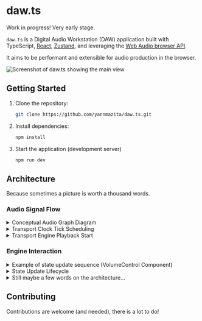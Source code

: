 # daw.ts

Work in progress! Very early stage.

`daw.ts` is a Digital Audio Workstation (DAW) application built with TypeScript, [React](https://react.dev/), [Zustand](https://github.com/pmndrs/zustand), and leveraging the [Web Audio browser API](https://developer.mozilla.org/en-US/docs/Web/API/Web_Audio_API).

It aims to be performant and extensible for audio production in the browser.

![Screenshot of daw.ts showing the main view](https://github.com/user-attachments/assets/50e4a17d-70db-4112-aa6c-2d3f31275bf2)

## Getting Started

1.  Clone the repository:

    ```bash
    git clone https://github.com/yannmazita/daw.ts.git
    ```

2.  Install dependencies:

    ```bash
    npm install
    ```

3.  Start the application (development server)

    ```bash
    npm run dev
    ```

## Architecture

Because sometimes a picture is worth a thousand words.

### Audio Signal Flow

<details>
    <summary>
    Conceptual Audio Graph Diagram
    </summary>

```mermaid
graph LR
    subgraph MasterTrack
        MT_Input(Master Input) --> MT_Pan(Pan)
        MT_Pan --> MT_Gain(Gain)
        MT_Gain --> MT_Output(Destination)
    end

    subgraph Track["Track (MIDI/Audio)"]
        Track_Input(Track Input) --> BypassCheck{SoundChain Active?}
        BypassCheck -- Yes --> SC_Input
        BypassCheck -- No --> Track_Pan(Pan)
        SC_Output --> Track_Pan
        Track_Pan --> Track_Output(Track Output)
    end

    subgraph SoundChain
        SC_Input(SoundChain Input) --> Chain1_Input
        subgraph Chain1["Chain 1"]
            Chain1_Input(Input) --> Chain1_Instrument["Instrument (SamplerEngine)"]
            Chain1_Instrument --> Chain1_Effects{Effects}
            Chain1_Effects --> Chain1_Pan(Pan)
            Chain1_Pan --> Chain1_Output(Output)
        end
        Chain1_Output --> Chain2_Input

        subgraph Chain2["Chain 2"]
            Chain2_Input(Input) --> Chain2_Instrument["Instrument (SamplerEngine)"]
            Chain2_Instrument --> Chain2_Effects{Effects}
            Chain2_Effects --> Chain2_Pan(Pan)
            Chain2_Pan --> Chain2_Output(Output)
        end
        Chain2_Output --> ChainN_Input

        subgraph ChainN["Chain n"]
            ChainN_Input(Input) --> ChainN_Instrument["Instrument (SamplerEngine)"]
            ChainN_Instrument --> ChainN_Effects{Effects}
            ChainN_Effects --> ChainN_Pan(Pan)
            ChainN_Pan --> ChainN_Output(Output)
        end
        ChainN_Output --> SC_Output(SoundChain Output)
    end

    subgraph ReturnTrack
        RT_Input(Return Input) --> RT_Pan(Pan)
        RT_Pan --> RT_Output(Return Output)
    end

    subgraph Send
        Send_Output(Send Output)
    end

    %% Main Mix Routing
    Track_Output --> MT_Input
    RT_Output --> MT_Input
    Send_Output --> RT_Input

    style MasterTrack fill:#f9f,stroke:#333,stroke-width:2px
    style Track fill:#ccf,stroke:#333,stroke-width:2px
    style SoundChain fill:#cff,stroke:#333,stroke-width:2px
    style Chain1 fill:#cfc,stroke:#333,stroke-width:2px
    style Chain2 fill:#cfc,stroke:#333,stroke-width:2px
    style ChainN fill:#cfc,stroke:#333,stroke-width:2px
    style ReturnTrack fill:#ffc,stroke:#333,stroke-width:2px
    style Send fill:#fcc,stroke:#333,stroke-width:2px
```

</details>

<details>
    <summary>
    Transport Clock Tick Scheduling
    </summary>

```mermaid
sequenceDiagram
    participant TransportClock
    participant AudioContext
    participant AudioBufferSourceNode

    TransportClock->>TransportClock: start(position)
    activate TransportClock
    TransportClock->TransportClock: isRunning = true
    TransportClock->TransportClock: _position = position
    TransportClock->TransportClock: startTime = AudioContext.currentTime - _position
    TransportClock->TransportClock: scheduleTick()

    TransportClock->>TransportClock: scheduleTick()
    activate TransportClock
    TransportClock->TransportClock: stop existing clockSource (if any)
    TransportClock->AudioBufferSourceNode: createBufferSource()
    AudioBufferSourceNode-->>TransportClock: clockSource
    TransportClock->AudioBufferSourceNode: setBuffer (1 sample buffer)
    TransportClock->AudioBufferSourceNode: connect (AudioContext.destination)
    TransportClock->TransportClock: secondsPerBeat = 60 / _tempo
    TransportClock->TransportClock: nextTickTime = AudioContext.currentTime + secondsPerBeat
    TransportClock->AudioBufferSourceNode: start(nextTickTime, 0, secondsPerBeat)
    TransportClock->AudioBufferSourceNode: onended = tick()
    deactivate TransportClock

    AudioBufferSourceNode-->>TransportClock: onended (playback finished)
    TransportClock->>TransportClock: tick()
    activate TransportClock
    TransportClock->TransportClock: tickCallback()  (e.g., update position)
    TransportClock->TransportClock: scheduleTick()
    deactivate TransportClock
    loop Schedule Tick and Tick execution
        AudioBufferSourceNode-->>TransportClock: onended (playback finished)
        TransportClock->>TransportClock: tick()
        activate TransportClock
        TransportClock->TransportClock: tickCallback()
        TransportClock->TransportClock: scheduleTick()
        deactivate TransportClock
    end

    TransportClock->>TransportClock: stop()
    activate TransportClock
    TransportClock->TransportClock: isRunning = false
    TransportClock->AudioBufferSourceNode: stop()
    TransportClock->AudioBufferSourceNode: disconnect()
    TransportClock->TransportClock: clockSource = null
    TransportClock->TransportClock: nextTickTime = null
    deactivate TransportClock
    deactivate TransportClock
```

</details>

<details>
    <summary>
    Transport Engine Playback Start
    </summary>

```mermaid
sequenceDiagram
    participant TransportEngineImpl
    participant TransportClock
    participant AudioContext
    participant useEngineStore (Zustand)

    TransportEngineImpl->>TransportEngineImpl: play(state, time?)
    activate TransportEngineImpl
    TransportEngineImpl->TransportEngineImpl: checkDisposed()
    TransportEngineImpl->AudioContext: getAudioContext().state
    AudioContext-->>TransportEngineImpl: "suspended"
    alt AudioContext State is "suspended"
        TransportEngineImpl->AudioContext: getAudioContext().resume()
        AudioContext-->>TransportEngineImpl: Promise (resolves when resumed)
        TransportEngineImpl->TransportClock: start(time or currentPosition)
    else AudioContext State is "running" or "initialized"
        TransportEngineImpl->TransportClock: start(time or currentPosition)
    end
    TransportEngineImpl->useEngineStore (Zustand): setState({ isPlaying: true })
    useEngineStore (Zustand)-->>TransportEngineImpl: Updated State
    TransportEngineImpl-->>TransportEngineImpl: Promise (resolves with updated state)
    deactivate TransportEngineImpl
```

</details>

### Engine Interaction

<details>
    <summary>
    Example of state update sequence (VolumeControl Component)
    </summary>

```mermaid
sequenceDiagram
    participant VolumeControl Component
    participant useTrack Hook
    participant MixParameterService
    participant MixEngineImpl
    participant useEngineStore (Zustand)

    VolumeControl Component->>useTrack Hook: setVolume(newValue)  (from Knob onChange or Input change)
    activate useTrack Hook
    useTrack Hook->>MixParameterService: setTrackVolume(trackId, newValue)
    activate MixParameterService
    MixParameterService->MixEngineImpl: parameterService.setTrackVolume(state, trackId, newValue)
    activate MixEngineImpl
    MixEngineImpl->useEngineStore (Zustand): getState()  (get current MixState)
    useEngineStore (Zustand)-->>MixEngineImpl: current MixState
    MixEngineImpl->MixParameterService: setTrackVolume(...) (logic to update volume in MixState)
    MixEngineImpl->useEngineStore (Zustand): setState(updatedMixState)
    useEngineStore (Zustand)-->>MixEngineImpl: Updated State
    MixEngineImpl-->>MixParameterService: updated MixState
    deactivate MixEngineImpl
    MixParameterService-->>useTrack Hook: updated MixState
    deactivate MixParameterService
    useTrack Hook-->>VolumeControl Component: (re-render with updated volume from Zustand)
    deactivate useTrack Hook
```

</details>

<details>
    <summary>
    State Update Lifecycle
    </summary>

The intended lifecycle, more often than not validation and rollback are not (yet) implemented.

```mermaid
stateDiagram-v2
    [*] --> InitialState
    InitialState --> UpdateRequested: Action Triggered
    UpdateRequested --> ValidationCheck: Check Update
    ValidationCheck --> AudioNodeUpdate: Valid
    ValidationCheck --> ErrorState: Invalid
    AudioNodeUpdate --> StateUpdate: Success
    AudioNodeUpdate --> ErrorState: Failure
    StateUpdate --> [*]
    ErrorState --> InitialState: Attempt Rollback
```

</details>

<details>
    <summary>
    Still maybe a few words on the architecture...
    </summary>

The application logic is made of engines with dedicated services that allow the application to grow with new features. The engines read a state object then return an updated state object, the service layer finally commits the changes meaning only one update is necessary. This is done immutably, the only side effects are runtime related.

Currently there are 7 engines.

### Composition Engine

This engine is the orchestrator for all other engines, it is the sole interface for the UI and has dedicated services for each engine.

### Track Engine

This engine manages track creation and manipulation (volume, pan, routing, metering etc).

### Automation Engine

_Not fully implemented yet._ This engine manages automation lanes and paramater connections.

### Clip Engine

_Not fully implemented yet._ This engine manages clips (MIDI clips and audio clips).

### Mix Engine

This engine manages mixing, sends, routing, sound chains etc. Audio processing is done through Tone.js and is extended when needed.

### Sampler Engine

_Not fully implemented yet._ This engine manages SFZ instrument loading/caching, sampling playback

### Transport Engine

This engine manages playback transport, tempo (and tempo tap), time signature, loop settings. Interacts with Tone.js ot control transport state.

</details>

## Contributing

Contributions are welcome (and needed), there is a lot to do!

